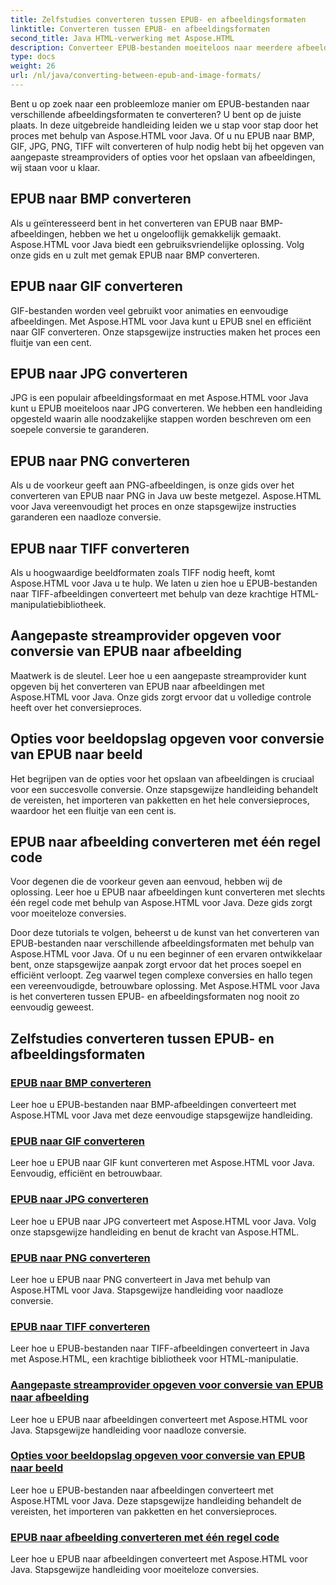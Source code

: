 ```yaml
---
title: Zelfstudies converteren tussen EPUB- en afbeeldingsformaten
linktitle: Converteren tussen EPUB- en afbeeldingsformaten
second_title: Java HTML-verwerking met Aspose.HTML
description: Converteer EPUB-bestanden moeiteloos naar meerdere afbeeldingsformaten met Aspose.HTML voor Java. Stapsgewijze handleiding voor naadloze conversies.
type: docs
weight: 26
url: /nl/java/converting-between-epub-and-image-formats/
---
```


Bent u op zoek naar een probleemloze manier om EPUB-bestanden naar verschillende afbeeldingsformaten te converteren? U bent op de juiste plaats. In deze uitgebreide handleiding leiden we u stap voor stap door het proces met behulp van Aspose.HTML voor Java. Of u nu EPUB naar BMP, GIF, JPG, PNG, TIFF wilt converteren of hulp nodig hebt bij het opgeven van aangepaste streamproviders of opties voor het opslaan van afbeeldingen, wij staan voor u klaar.

## EPUB naar BMP converteren
Als u geïnteresseerd bent in het converteren van EPUB naar BMP-afbeeldingen, hebben we het u ongelooflijk gemakkelijk gemaakt. Aspose.HTML voor Java biedt een gebruiksvriendelijke oplossing. Volg onze gids en u zult met gemak EPUB naar BMP converteren. 

## EPUB naar GIF converteren
GIF-bestanden worden veel gebruikt voor animaties en eenvoudige afbeeldingen. Met Aspose.HTML voor Java kunt u EPUB snel en efficiënt naar GIF converteren. Onze stapsgewijze instructies maken het proces een fluitje van een cent.

## EPUB naar JPG converteren
JPG is een populair afbeeldingsformaat en met Aspose.HTML voor Java kunt u EPUB moeiteloos naar JPG converteren. We hebben een handleiding opgesteld waarin alle noodzakelijke stappen worden beschreven om een soepele conversie te garanderen.

## EPUB naar PNG converteren
Als u de voorkeur geeft aan PNG-afbeeldingen, is onze gids over het converteren van EPUB naar PNG in Java uw beste metgezel. Aspose.HTML voor Java vereenvoudigt het proces en onze stapsgewijze instructies garanderen een naadloze conversie.

## EPUB naar TIFF converteren
Als u hoogwaardige beeldformaten zoals TIFF nodig heeft, komt Aspose.HTML voor Java u te hulp. We laten u zien hoe u EPUB-bestanden naar TIFF-afbeeldingen converteert met behulp van deze krachtige HTML-manipulatiebibliotheek.

## Aangepaste streamprovider opgeven voor conversie van EPUB naar afbeelding
Maatwerk is de sleutel. Leer hoe u een aangepaste streamprovider kunt opgeven bij het converteren van EPUB naar afbeeldingen met Aspose.HTML voor Java. Onze gids zorgt ervoor dat u volledige controle heeft over het conversieproces.

## Opties voor beeldopslag opgeven voor conversie van EPUB naar beeld
Het begrijpen van de opties voor het opslaan van afbeeldingen is cruciaal voor een succesvolle conversie. Onze stapsgewijze handleiding behandelt de vereisten, het importeren van pakketten en het hele conversieproces, waardoor het een fluitje van een cent is.

## EPUB naar afbeelding converteren met één regel code
Voor degenen die de voorkeur geven aan eenvoud, hebben wij de oplossing. Leer hoe u EPUB naar afbeeldingen kunt converteren met slechts één regel code met behulp van Aspose.HTML voor Java. Deze gids zorgt voor moeiteloze conversies.

Door deze tutorials te volgen, beheerst u de kunst van het converteren van EPUB-bestanden naar verschillende afbeeldingsformaten met behulp van Aspose.HTML voor Java. Of u nu een beginner of een ervaren ontwikkelaar bent, onze stapsgewijze aanpak zorgt ervoor dat het proces soepel en efficiënt verloopt. Zeg vaarwel tegen complexe conversies en hallo tegen een vereenvoudigde, betrouwbare oplossing. Met Aspose.HTML voor Java is het converteren tussen EPUB- en afbeeldingsformaten nog nooit zo eenvoudig geweest.
## Zelfstudies converteren tussen EPUB- en afbeeldingsformaten
### [EPUB naar BMP converteren](./convert-epub-to-bmp/)
Leer hoe u EPUB-bestanden naar BMP-afbeeldingen converteert met Aspose.HTML voor Java met deze eenvoudige stapsgewijze handleiding.
### [EPUB naar GIF converteren](./convert-epub-to-gif/)
Leer hoe u EPUB naar GIF kunt converteren met Aspose.HTML voor Java. Eenvoudig, efficiënt en betrouwbaar.
### [EPUB naar JPG converteren](./convert-epub-to-jpg/)
Leer hoe u EPUB naar JPG converteert met Aspose.HTML voor Java. Volg onze stapsgewijze handleiding en benut de kracht van Aspose.HTML.
### [EPUB naar PNG converteren](./convert-epub-to-png/)
Leer hoe u EPUB naar PNG converteert in Java met behulp van Aspose.HTML voor Java. Stapsgewijze handleiding voor naadloze conversie.
### [EPUB naar TIFF converteren](./convert-epub-to-tiff/)
Leer hoe u EPUB-bestanden naar TIFF-afbeeldingen converteert in Java met Aspose.HTML, een krachtige bibliotheek voor HTML-manipulatie.
### [Aangepaste streamprovider opgeven voor conversie van EPUB naar afbeelding](./convert-epub-to-image-specify-custom-stream-provider/)
Leer hoe u EPUB naar afbeeldingen converteert met Aspose.HTML voor Java. Stapsgewijze handleiding voor naadloze conversie.
### [Opties voor beeldopslag opgeven voor conversie van EPUB naar beeld](./convert-epub-to-image-specify-image-save-options/)
Leer hoe u EPUB-bestanden naar afbeeldingen converteert met Aspose.HTML voor Java. Deze stapsgewijze handleiding behandelt de vereisten, het importeren van pakketten en het conversieproces.
### [EPUB naar afbeelding converteren met één regel code](./convert-epub-to-image-single-line/)
Leer hoe u EPUB naar afbeeldingen converteert met Aspose.HTML voor Java. Stapsgewijze handleiding voor moeiteloze conversies.